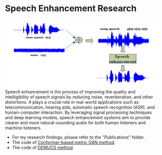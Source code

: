 # Speech Enhancement Research
![SE intro](images/SE_intro.png)
Speech enhancement is the process of improving the quality and intelligibility of speech signals by reducing noise, reverberation, and other distortions. It plays a crucial role in real-world applications such as telecommunication, hearing aids, automatic speech recognition (ASR), and human-computer interaction. By leveraging signal processing techniques and deep learning models, speech enhancement systems aim to provide clearer and more natural-sounding audio for both human listeners and machine listeners.
  
- For my research findings, please refer to the "Publications" folder.
- The code of [Conformer-based metric GAN method](./CMGAN).  
- The code of [DEMUCS method](./Denoiser).  